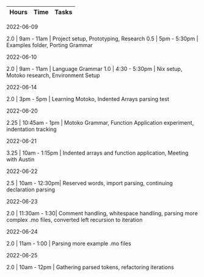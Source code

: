 | Hours | Time          | Tasks
|-------|---------------|------------------------------------------------------|

2022-06-09

  2.0   | 9am - 11am    | Project setup, Prototyping, Research
  0.5   | 5pm - 5:30pm  | Examples folder, Porting Grammar

2022-06-10

  2.0   | 9am  - 11am   | Language Grammar
  1.0   | 4:30 - 5:30pm | Nix setup, Motoko research, Environment Setup

2022-06-14

  2.0   | 3pm  - 5pm    | Learning Motoko, Indented Arrays parsing test

2022-06-20

  2.25  | 10:45am - 1pm | Motoko Grammar, Function Application experiment, indentation tracking

2022-06-21

  3.25  | 10am - 1:15pm | Indented arrays and function application, Meeting with Austin

2022-06-22

  2.5   | 10am - 12:30pm| Reserved words, import parsing, continuing declaration parsing

2022-06-23

  2.0   | 11:30am - 1:30| Comment handling, whitespace handling, parsing more complex .mo files, converted left recursion to iteration

2022-06-24

  2.0   | 11am - 1:00   | Parsing more example .mo files

2022-06-25

  2.0   | 10am - 12pm   | Gathering parsed tokens, refactoring iterations
